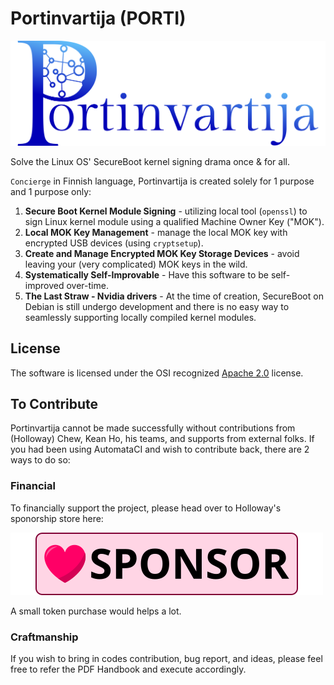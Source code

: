 # Portinvartija (PORTI)

[![Portinvartija](src/icons/banner_1200x200.svg)](#portinvartija)

Solve the Linux OS' SecureBoot kernel signing drama once & for all.

`Concierge` in Finnish language, Portinvartija is created solely for 1 purpose
and 1 purpose only:

1. **Secure Boot Kernel Module Signing** - utilizing local tool (`openssl`) to
   sign Linux kernel module using a qualified Machine Owner Key ("MOK").
2. **Local MOK Key Management** - manage the local MOK key with encrypted USB
   devices (using `cryptsetup`).
3. **Create and Manage Encrypted MOK Key Storage Devices** - avoid leaving your
   (very complicated) MOK keys in the wild.
4. **Systematically Self-Improvable** - Have this software to be self-improved
   over-time.
5. **The Last Straw - Nvidia drivers** - At the time of creation, SecureBoot on
   Debian is still undergo development and there is no easy way to seamlessly
   supporting locally compiled kernel modules.




## License

The software is licensed under the OSI recognized [Apache 2.0](LICENSE.txt)
license.




## To Contribute

Portinvartija cannot be made successfully without contributions from (Holloway)
Chew, Kean Ho, his teams, and supports from external folks. If you had been
using AutomataCI and wish to contribute back, there are 2 ways to do so:



### Financial

To financially support the project, please head over to Holloway's sponorship
store here:

[![Sponsor](.github/images/sponsor_en_210x50.svg)](https://github.com/sponsors/hollowaykeanho)

A small token purchase would helps a lot.



### Craftmanship

If you wish to bring in codes contribution, bug report, and ideas, please feel
free to refer the PDF Handbook and execute accordingly.
